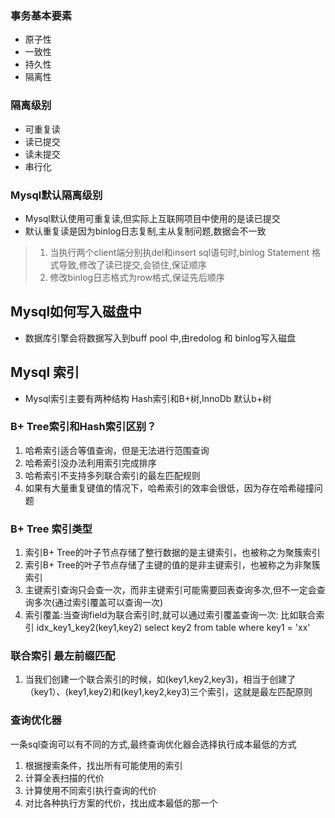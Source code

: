 ### 事务基本要素
- 原子性
- 一致性
- 持久性
- 隔离性
### 隔离级别
- 可重复读 
- 读已提交
- 读未提交
- 串行化

### Mysql默认隔离级别
- Mysql默认使用可重复读,但实际上互联网项目中使用的是读已提交
- 默认重复读是因为binlog日志复制,主从复制问题,数据会不一致
> 1. 当执行两个client端分别执del和insert sql语句时,binlog Statement 格式导致,修改了读已提交,会锁住,保证顺序
> 2. 修改binlog日志格式为row格式,保证先后顺序   

## Mysql如何写入磁盘中
- 数据库引擎会将数据写入到buff pool 中,由redolog 和 binlog写入磁盘 

## Mysql 索引
- Mysql索引主要有两种结构 Hash索引和B+树,InnoDb 默认b+树
### B+ Tree索引和Hash索引区别？

1. 哈希索引适合等值查询，但是无法进行范围查询 
2. 哈希索引没办法利用索引完成排序 
3. 哈希索引不支持多列联合索引的最左匹配规则 
4. 如果有大量重复键值的情况下，哈希索引的效率会很低，因为存在哈希碰撞问题

### B+ Tree 索引类型
1. 索引B+ Tree的叶子节点存储了整行数据的是主键索引，也被称之为聚簇索引
2. 索引B+ Tree的叶子节点存储了主键的值的是非主键索引，也被称之为非聚簇索引
3. 主键索引查询只会查一次，而非主键索引可能需要回表查询多次,但不一定会查询多次(通过索引覆盖可以查询一次)
4. 索引覆盖:当查询field为联合索引时,就可以通过索引覆盖查询一次: 比如联合索引 idx_key1_key2(key1,key2) select key2 from table where key1 = 'xx'

### 联合索引 最左前缀匹配
1. 当我们创建一个联合索引的时候，如(key1,key2,key3)，相当于创建了（key1）、(key1,key2)和(key1,key2,key3)三个索引，这就是最左匹配原则
### 查询优化器
一条sql查询可以有不同的方式,最终查询优化器会选择执行成本最低的方式
1. 根据搜索条件，找出所有可能使用的索引 
2. 计算全表扫描的代价 
3. 计算使用不同索引执行查询的代价 
4. 对比各种执行方案的代价，找出成本最低的那一个